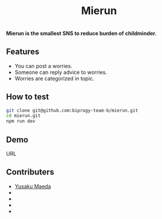 <p align="center">
  <samp>
    <b>
      <h1 align="center">
        Mierun
      </h1>
    <br>
      Mierun is the smallest SNS to reduce burden of childminder.
    </b>
  </samp>
</p>

## Features

- You can post a worries.
- Someone can reply advice to worries.
- Worries are categorized in topic.

## How to test

```sh
git clone git@github.com:biprogy-team-b/mierun.git
cd mierun.git
npm run dev
```

## Demo

URL

## Contributers

- [Yusaku Maeda](mailto:yuni.hutsuka@amanoji-studio.com)
- [](mailto:)
- [](mailto:)
- [](mailto:)
- [](mailto:)
